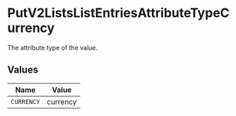 # PutV2ListsListEntriesAttributeTypeCurrency

The attribute type of the value.


## Values

| Name       | Value      |
| ---------- | ---------- |
| `CURRENCY` | currency   |